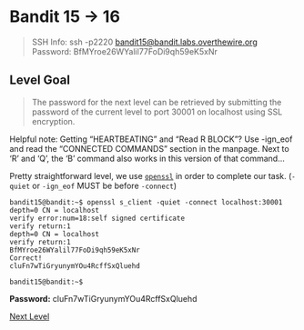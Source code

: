 
# Bandit 15 -> 16
> SSH Info: ssh -p2220 bandit15@bandit.labs.overthewire.org  
> Password: BfMYroe26WYalil77FoDi9qh59eK5xNr


 ## Level Goal  
>The password for the next level can be retrieved by submitting the password of the current level to port 30001 on localhost using SSL encryption.

Helpful note: Getting “HEARTBEATING” and “Read R BLOCK”? Use -ign_eof and read the “CONNECTED COMMANDS” section in the manpage. Next to ‘R’ and ‘Q’, the ‘B’ command also works in this version of that command…

Pretty straightforward level, we use [`openssl`](https://www.openssl.org/docs/man1.0.2/apps/openssl.html) in order to complete our task.
(`-quiet` or `-ign_eof` MUST be before `-connect`)
```
bandit15@bandit:~$ openssl s_client -quiet -connect localhost:30001
depth=0 CN = localhost
verify error:num=18:self signed certificate
verify return:1
depth=0 CN = localhost
verify return:1
BfMYroe26WYalil77FoDi9qh59eK5xNr
Correct!
cluFn7wTiGryunymYOu4RcffSxQluehd

bandit15@bandit:~$ 

```


**Password:** cluFn7wTiGryunymYOu4RcffSxQluehd


[Next Level](https://github.com/ShumaherK/Bandit-Writeups/blob/master/Bandit%2016%20--%2017/README.md)
